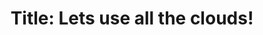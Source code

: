 ---
title: "Title: Lets  use all the clouds!"
description: "With serverless technology gaining prominence in the tech industry, more and more cloud providers are starting to offer cloud functions, static website hosting, and other hosted services.

As the space becomes crowded, it can be harder and harder to choose the best cloud for your serverless needs.

But what if you didn't have to choose one? What if you could run a simple serverless application comprised of a static frontend and stateless backend in multiple clouds at once? 

Is it advisable? Is it practical? Is it even possible? Come along for an adventure to find out."
speaker: Effy Elden
bio: "Effy Elden is a 24-year-old non-binary person who works as a consultant software developer for ThoughtWorks in Melbourne. 

As an avid technologist they are passionate about DevOps enablement and cloud infrastructure, and in their spare time they pursue activism in the fields of digital privacy and queer rights."
image: /images/speakers/Effy_Elden_-_Headshot.JPG
---